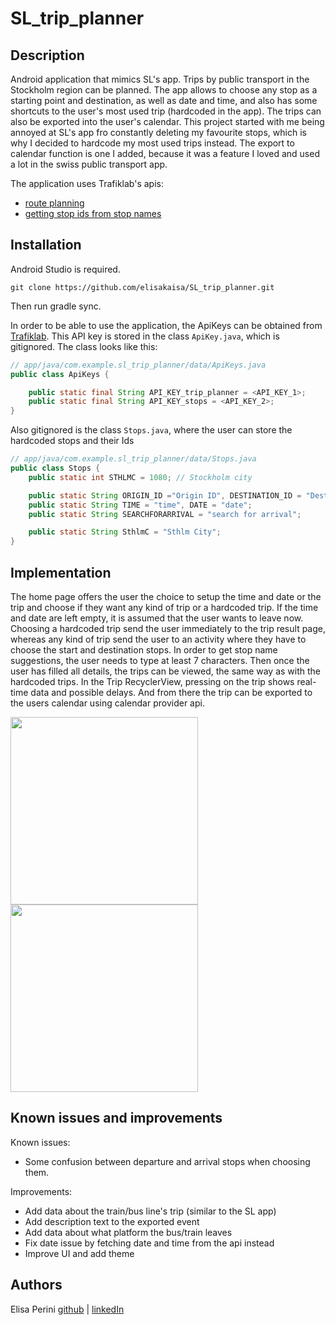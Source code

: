 # SL_trip_planner

## Description

Android application that mimics SL's app. 
Trips by public transport in the Stockholm region can be planned. The app allows to choose any stop as a starting point and destination, 
as well as date and time, and also has some shortcuts to the user's most used trip (hardcoded in the app).
The trips can also be exported into the user's calendar.
This project started with me being annoyed at SL's app fro constantly deleting my favourite stops, which is why I decided to hardcode my most used trips instead.
The export to calendar function is one I added, because it was a feature I loved and used a lot in the swiss public transport app.

The application uses Trafiklab's apis:

- [route planning](https://www.trafiklab.se/api/trafiklab-apis/sl/route-planner-31/)
- [getting stop ids from stop names](https://www.trafiklab.se/api/trafiklab-apis/sl/stop-lookup/)

## Installation

Android Studio is required.

    git clone https://github.com/elisakaisa/SL_trip_planner.git

Then run gradle sync.

In order to be able to use the application, the ApiKeys can be obtained from [Trafiklab](https://www.trafiklab.se/api/).
This API key is stored in the class `ApiKey.java`, which is gitignored. The class looks like this:

```java
// app/java/com.example.sl_trip_planner/data/ApiKeys.java
public class ApiKeys {

    public static final String API_KEY_trip_planner = <API_KEY_1>;
    public static final String API_KEY_stops = <API_KEY_2>;
}
```

Also gitignored is the class `Stops.java`, where the user can store the hardcoded stops and their Ids
```java
// app/java/com.example.sl_trip_planner/data/Stops.java 
public class Stops {
    public static int STHLMC = 1080; // Stockholm city

    public static String ORIGIN_ID ="Origin ID", DESTINATION_ID = "Destination ID";
    public static String TIME = "time", DATE = "date";
    public static String SEARCHFORARRIVAL = "search for arrival";

    public static String SthlmC = "Sthlm City";
}
```

## Implementation

The home page offers the user the choice to setup the time and date or the trip and choose if they want any kind of trip or a hardcoded trip.
If the time and date are left empty, it is assumed that the user wants to leave now.
Choosing a hardcoded trip send the user immediately to the trip result page, whereas any kind of trip send the user to an activity where they have to choose the start and destination stops.
In order to get stop name suggestions, the user needs to type at least 7 characters.
Then once the user has filled all details, the trips can be viewed, the same way as with the hardcoded trips.
In the Trip RecyclerView, pressing on the trip shows real-time data and possible delays.
And from there the trip can be exported to the users calendar using calendar provider api.

<p float="left">
  <img src="https://user-images.githubusercontent.com/79315440/189426009-2bc0a748-857f-4a2a-aefe-808095351d83.jpg" width="300" />
  <img src="https://user-images.githubusercontent.com/79315440/189426103-fd73a39e-53f1-4856-badc-e5d84f5aedfb.jpg" width="300" /> 
</p>

## Known issues and improvements

Known issues:
- Some confusion between departure and arrival stops when choosing them.

Improvements:
- Add data about the train/bus line's trip (similar to the SL app)
- Add description text to the exported event
- Add data about what platform the bus/train leaves
- Fix date issue by fetching date and time from the api instead
- Improve UI and add theme

## Authors

Elisa Perini [github](https://github.com/elisakaisa) | [linkedIn](https://www.linkedin.com/in/elisa-perini-2759ba227/)
